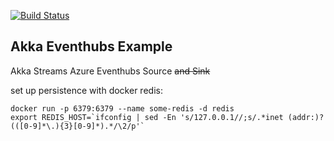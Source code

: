 [![Build Status](https://travis-ci.org/navicore/akka-eventhubs-example.svg?branch=master)](https://travis-ci.org/navicore/akka-eventhubs-example)

Akka Eventhubs Example
---

Akka Streams Azure Eventhubs Source ~~and Sink~~

set up persistence with docker redis:

```
docker run -p 6379:6379 --name some-redis -d redis
export REDIS_HOST=`ifconfig | sed -En 's/127.0.0.1//;s/.*inet (addr:)?(([0-9]*\.){3}[0-9]*).*/\2/p'`
```


